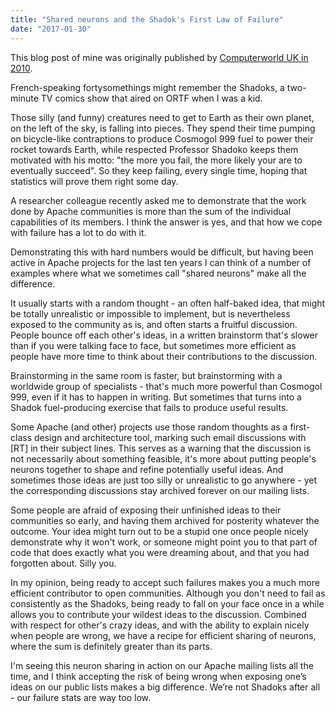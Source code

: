 ```yaml
---
title: "Shared neurons and the Shadok's First Law of Failure"
date: "2017-01-30"
---
```


This blog post of mine was originally published by [Computerworld UK in 2010](http://www.computerworlduk.com/it-business/shared-neurons-and-the-shadoks-first-law-of-failure-3570396/).

French-speaking fortysomethings might remember the Shadoks, a two-minute TV comics show that aired on ORTF when I was a kid.

Those silly (and funny) creatures need to get to Earth as their own planet, on the left of the sky, is falling into pieces. They spend their time pumping on bicycle-like contraptions to produce Cosmogol 999 fuel to power their rocket towards Earth, while respected Professor Shadoko keeps them motivated with his motto: "the more you fail, the more likely your are to eventually succeed". So they keep failing, every single time, hoping that statistics will prove them right some day.

A researcher colleague recently asked me to demonstrate that the work done by Apache communities is more than the sum of the individual capabilities of its members. I think the answer is yes, and that how we cope with failure has a lot to do with it.

Demonstrating this with hard numbers would be difficult, but having been active in Apache projects for the last ten years I can think of a number of examples where what we sometimes call "shared neurons" make all the difference.

It usually starts with a random thought - an often half-baked idea, that might be totally unrealistic or impossible to implement, but is nevertheless exposed to the community as is, and often starts a fruitful discussion. People bounce off each other's ideas, in a written brainstorm that's slower than if you were talking face to face, but sometimes more efficient as people have more time to think about their contributions to the discussion.

Brainstorming in the same room is faster, but brainstorming with a worldwide group of specialists - that's much more powerful than Cosmogol 999, even if it has to happen in writing. But sometimes that turns into a Shadok fuel-producing exercise that fails to produce useful results.

Some Apache (and other) projects use those random thoughts as a first-class design and architecture tool, marking such email discussions with \[RT\] in their subject lines. This serves as a warning that the discussion is not necessarily about something feasible, it's more about putting people's neurons together to shape and refine potentially useful ideas. And sometimes those ideas are just too silly or unrealistic to go anywhere - yet the corresponding discussions stay archived forever on our mailing lists.

Some people are afraid of exposing their unfinished ideas to their communities so early, and having them archived for posterity whatever the outcome. Your idea might turn out to be a stupid one once people nicely demonstrate why it won't work, or someone might point you to that part of code that does exactly what you were dreaming about, and that you had forgotten about. Silly you.

In my opinion, being ready to accept such failures makes you a much more efficient contributor to open communities. Although you don't need to fail as consistently as the Shadoks, being ready to fall on your face once in a while allows you to contribute your wildest ideas to the discussion. Combined with respect for other's crazy ideas, and with the ability to explain nicely when people are wrong, we have a recipe for efficient sharing of neurons, where the sum is definitely greater than its parts.

I'm seeing this neuron sharing in action on our Apache mailing lists all the time, and I think accepting the risk of being wrong when exposing one’s ideas on our public lists makes a big difference. We’re not Shadoks after all - our failure stats are way too low.
